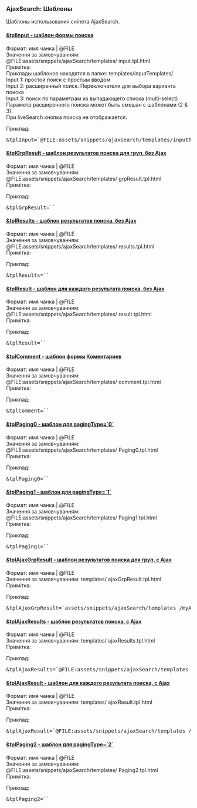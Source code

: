 
<meta http-equiv="Content-Type" content="text/html; charset=utf-8">
<h3>AjaxSearch: Шаблоны </h3> 
Шаблоны использования сніпета AjaxSearch.	
<br>
<div class="panel-group accordion">
<div class="panel panel-default">
<div class="panel-heading">
<h4 class="panel-title"><a id="118"></a><a class="accordion-toggle collapsed" data-toggle="collapse" data-parent="#accordion4" href="#collapse118"><span class="text-bold">&tplInput</span> - шаблон формы поиска</a></h4>
</div>
<div id="collapse118" class="panel-collapse collapse">
<div class="panel-body">
<span class="text-bold">Формат:</span> имя чанка | @FILE<br>
<span class="text-bold">Значення за замовчуванням:</span> @FILE:assets/snippets/ajaxSearch/templates/ input.tpl.html<br>
<span class="text-bold">Примітка:</span> <br>Приклады шаблонов находятся в папке: templates/inputTemplates/<br>
Input 1: простой поиск с простым вводом<br>
Input 2: расширенный поиск. Переключатели для выбора варианта поиска<br>
Input 3: поиск по параметрам из выпадающего списка (multi-select)<br>
Параметр расширенного поиска может быть смешан с шаблонами (2 & 3).<br>
При liveSearch кнопка поиска не отображается.<br>
<p><span class="text-bold">Приклад:</span></p>
<pre class="brush: html;">&tplInput=`@FILE:assets/snippets/ajaxSearch/templates/inputTemplates/input2.tpl.html`</pre>
</div>
</div>
</div>
<div class="panel panel-default">
<div class="panel-heading">
<h4 class="panel-title"><a id="119"></a><a class="accordion-toggle collapsed" data-toggle="collapse" data-parent="#accordion4" href="#collapse119"><span class="text-bold">&tplGrpResult</span> - шаблон результатов поиска для груп, без Ajax</a></h4>
</div>
<div id="collapse119" class="panel-collapse collapse">
<div class="panel-body">
<span class="text-bold">Формат:</span> имя чанка | @FILE<br>
<span class="text-bold">Значення за замовчуванням:</span> @FILE:assets/snippets/ajaxSearch/templates/ grpResult.tpl.html<br>
<span class="text-bold">Примітка:</span> <br>
<p><span class="text-bold">Приклад:</span></p>
<pre class="brush: html;">&tplGrpResult=``</pre>
</div>
</div>
</div>
<div class="panel panel-default">
<div class="panel-heading">
<h4 class="panel-title"><a id="120"></a><a class="accordion-toggle collapsed" data-toggle="collapse" data-parent="#accordion4" href="#collapse120"><span class="text-bold">&tplResults</span> - шаблон результатов поиска, без Ajax</a></h4>
</div>
<div id="collapse120" class="panel-collapse collapse">
<div class="panel-body">
<span class="text-bold">Формат:</span> имя чанка | @FILE<br>
<span class="text-bold">Значення за замовчуванням:</span> @FILE:assets/snippets/ajaxSearch/templates/ results.tpl.html<br>
<span class="text-bold">Примітка:</span> <br>
<p><span class="text-bold">Приклад:</span></p>
<pre class="brush: html;">&tplResults=``</pre>
</div>
</div>
</div>
<div class="panel panel-default">
<div class="panel-heading">
<h4 class="panel-title"><a id="121"></a><a class="accordion-toggle collapsed" data-toggle="collapse" data-parent="#accordion4" href="#collapse121"><span class="text-bold">&tplResult</span> - шаблон для каждого результата поиска, без Ajax</a></h4>
</div>
<div id="collapse121" class="panel-collapse collapse">
<div class="panel-body">
<span class="text-bold">Формат:</span> имя чанка | @FILE<br>
<span class="text-bold">Значення за замовчуванням:</span> @FILE:assets/snippets/ajaxSearch/templates/ result.tpl.html<br>
<span class="text-bold">Примітка:</span> <br>
<p><span class="text-bold">Приклад:</span></p>
<pre class="brush: html;">&tplResult=``</pre>
</div>
</div>
</div>
<div class="panel panel-default">
<div class="panel-heading">
<h4 class="panel-title"><a id="122"></a><a class="accordion-toggle collapsed" data-toggle="collapse" data-parent="#accordion4" href="#collapse122"><span class="text-bold">&tplComment</span> - шаблон формы Коментариев</a></h4>
</div>
<div id="collapse122" class="panel-collapse collapse">
<div class="panel-body">
<span class="text-bold">Формат:</span> имя чанка | @FILE<br>
<span class="text-bold">Значення за замовчуванням:</span> @FILE:assets/snippets/ajaxSearch/templates/ comment.tpl.html<br>
<span class="text-bold">Примітка:</span> <br>
<p><span class="text-bold">Приклад:</span></p>
<pre class="brush: html;">&tplComment=``</pre>
</div>
</div>
</div>
<div class="panel panel-default">
<div class="panel-heading">
<h4 class="panel-title"><a id="123"></a><a class="accordion-toggle collapsed" data-toggle="collapse" data-parent="#accordion4" href="#collapse123"><span class="text-bold">&tplPaging0</span> - шаблон для pagingType=`0`</a></h4>
</div>
<div id="collapse123" class="panel-collapse collapse">
<div class="panel-body">
<span class="text-bold">Формат:</span> имя чанка | @FILE<br>
<span class="text-bold">Значення за замовчуванням:</span> @FILE:assets/snippets/ajaxSearch/templates/ Paging0.tpl.html<br>
<span class="text-bold">Примітка:</span> <br>
<p><span class="text-bold">Приклад:</span></p>
<pre class="brush: html;">&tplPaging0=``</pre>
</div>
</div>
</div>
<div class="panel panel-default">
<div class="panel-heading">
<h4 class="panel-title"><a id="124"></a><a class="accordion-toggle collapsed" data-toggle="collapse" data-parent="#accordion4" href="#collapse124"><span class="text-bold">&tplPaging1</span> - шаблон для pagingType=`1`</a></h4>
</div>
<div id="collapse124" class="panel-collapse collapse">
<div class="panel-body">
<span class="text-bold">Формат:</span> имя чанка | @FILE<br>
<span class="text-bold">Значення за замовчуванням:</span> @FILE:assets/snippets/ajaxSearch/templates/ Paging1.tpl.html<br>
<span class="text-bold">Примітка:</span> <br>
<p><span class="text-bold">Приклад:</span></p>
<pre class="brush: html;">&tplPaging1=``</pre>
</div>
</div>
</div>
<div class="panel panel-default">
<div class="panel-heading">
<h4 class="panel-title"><a id="125"></a><a class="accordion-toggle collapsed" data-toggle="collapse" data-parent="#accordion4" href="#collapse125"><span class="text-bold">&tplAjaxGrpResult</span> - шаблон результатов поиска для груп, с Ajax</a></h4>
</div>
<div id="collapse125" class="panel-collapse collapse">
<div class="panel-body">
<span class="text-bold">Формат:</span> имя чанка | @FILE<br>
<span class="text-bold">Значення за замовчуванням:</span> templates/ ajaxGrpResult.tpl.html<br>
<span class="text-bold">Примітка:</span> <br>
<p><span class="text-bold">Приклад:</span></p>
<pre class="brush: html;">&tplAjaxGrpResult=`assets/snippets/ajaxSearch/templates /myAjaxGrpResult.tpl.html`</pre>
</div>
</div>
</div>
<div class="panel panel-default">
<div class="panel-heading">
<h4 class="panel-title"><a id="126"></a><a class="accordion-toggle collapsed" data-toggle="collapse" data-parent="#accordion4" href="#collapse126"><span class="text-bold">&tplAjaxResults</span> - шаблон результатов поиска, с Ajax</a></h4>
</div>
<div id="collapse126" class="panel-collapse collapse">
<div class="panel-body">
<span class="text-bold">Формат:</span> имя чанка | @FILE<br>
<span class="text-bold">Значення за замовчуванням:</span> templates/ ajaxResults.tpl.html<br>
<span class="text-bold">Примітка:</span> <br>
<p><span class="text-bold">Приклад:</span></p>
<pre class="brush: html;">&tplAjaxResults=`@FILE:assets/snippets/ajaxSearch/templates /myAjaxResults.tpl.html`</pre>
</div>
</div>
</div>
<div class="panel panel-default">
<div class="panel-heading">
<h4 class="panel-title"><a id="127"></a><a class="accordion-toggle collapsed" data-toggle="collapse" data-parent="#accordion4" href="#collapse127"><span class="text-bold">&tplAjaxResult</span> - шаблон для каждого результата поиска, с Ajax</a></h4>
</div>
<div id="collapse127" class="panel-collapse collapse">
<div class="panel-body">
<span class="text-bold">Формат:</span> имя чанка | @FILE<br>
<span class="text-bold">Значення за замовчуванням:</span> templates/ ajaxResult.tpl.html<br>
<span class="text-bold">Примітка:</span> <br>
<p><span class="text-bold">Приклад:</span></p>
<pre class="brush: html;">&tplAjaxResult=`@FILE:assets/snippets/ajaxSearch/templates /myAjaxResult.tpl.html`</pre>
</div>
</div>
</div>
<div class="panel panel-default">
<div class="panel-heading">
<h4 class="panel-title"><a id="129"></a><a class="accordion-toggle collapsed" data-toggle="collapse" data-parent="#accordion4" href="#collapse129"><span class="text-bold">&tplPaging2</span> - шаблон для pagingType=`2`</a></h4>
</div>
<div id="collapse129" class="panel-collapse collapse">
<div class="panel-body">
<span class="text-bold">Формат:</span> имя чанка | @FILE<br>
<span class="text-bold">Значення за замовчуванням:</span> @FILE:assets/snippets/ajaxSearch/templates/ Paging2.tpl.html<br>
<span class="text-bold">Примітка:</span> <br>
<p><span class="text-bold">Приклад:</span></p>
<pre class="brush: html;">&tplPaging2=``</pre>
</div>
</div>
</div>
</div>
